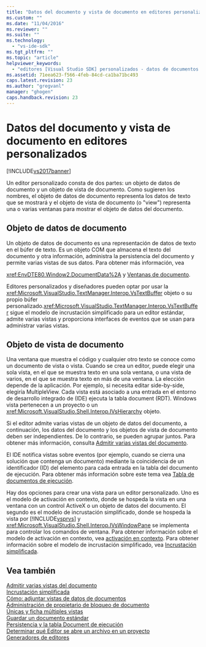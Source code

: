 ```yaml
---
title: "Datos del documento y vista de documento en editores personalizados | Microsoft Docs"
ms.custom: ""
ms.date: "11/04/2016"
ms.reviewer: ""
ms.suite: ""
ms.technology: 
  - "vs-ide-sdk"
ms.tgt_pltfrm: ""
ms.topic: "article"
helpviewer_keywords: 
  - "editores [Visual Studio SDK] personalizados - datos de documentos y vista de documento"
ms.assetid: 71eea623-f566-4feb-84cd-ca1ba71bc493
caps.latest.revision: 23
ms.author: "gregvanl"
manager: "ghogen"
caps.handback.revision: 23
---
```

# Datos del documento y vista de documento en editores personalizados
[!INCLUDE[vs2017banner](../code-quality/includes/vs2017banner.md)]

Un editor personalizado consta de dos partes: un objeto de datos de documento y un objeto de vista de documento. Como sugieren los nombres, el objeto de datos de documento representa los datos de texto que se mostrará y el objeto de vista de documento \(o "view"\) representa una o varias ventanas para mostrar el objeto de datos del documento.  
  
## Objeto de datos de documento  
 Un objeto de datos de documento es una representación de datos de texto en el búfer de texto. Es un objeto COM que almacena el texto del documento y otra información, administra la persistencia del documento y permite varias vistas de sus datos. Para obtener más información, vea  
  
 <xref:EnvDTE80.Window2.DocumentData%2A> y [Ventanas de documento](../extensibility/internals/document-windows.md).  
  
 Editores personalizados y diseñadores pueden optar por usar la <xref:Microsoft.VisualStudio.TextManager.Interop.VsTextBuffer> objeto o su propio búfer personalizado.<xref:Microsoft.VisualStudio.TextManager.Interop.VsTextBuffer> sigue el modelo de incrustación simplificado para un editor estándar, admite varias vistas y proporciona interfaces de eventos que se usan para administrar varias vistas.  
  
## Objeto de vista de documento  
 Una ventana que muestra el código y cualquier otro texto se conoce como un documento de vista o vista. Cuando se crea un editor, puede elegir una sola vista, en el que se muestra texto en una sola ventana, o una vista de varios, en el que se muestra texto en más de una ventana. La elección depende de la aplicación. Por ejemplo, si necesita editar side\-by\-side, elegiría MultipleView. Cada vista está asociado a una entrada en el entorno de desarrollo integrado de \(IDE\) ejecuta la tabla document \(RDT\). Windows vista pertenecen a un proyecto o un <xref:Microsoft.VisualStudio.Shell.Interop.IVsHierarchy> objeto.  
  
 Si el editor admite varias vistas de un objeto de datos del documento, a continuación, los datos del documento y los objetos de vista de documento deben ser independientes. De lo contrario, se pueden agrupar juntos. Para obtener más información, consulta [Admitir varias vistas del documento](../extensibility/supporting-multiple-document-views.md).  
  
 El IDE notifica vistas sobre eventos \(por ejemplo, cuando se cierra una solución que contenga un documento\) mediante la coincidencia de un identificador \(ID\) del elemento para cada entrada en la tabla del documento de ejecución. Para obtener más información sobre este tema vea [Tabla de documentos de ejecución](../extensibility/internals/running-document-table.md).  
  
 Hay dos opciones para crear una vista para un editor personalizado. Uno es el modelo de activación en contexto, donde se hospeda la vista en una ventana con un control ActiveX o un objeto de datos del documento. El segundo es el modelo de incrustación simplificado, donde se hospeda la vista por [!INCLUDE[vsprvs](../code-quality/includes/vsprvs_md.md)] y <xref:Microsoft.VisualStudio.Shell.Interop.IVsWindowPane> se implementa para controlar los comandos de ventana. Para obtener información sobre el modelo de activación en contexto, vea [activación en contexto](../misc/in-place-activation.md). Para obtener información sobre el modelo de incrustación simplificado, vea [Incrustación simplificada](../extensibility/simplified-embedding.md).  
  
## Vea también  
 [Admitir varias vistas del documento](../extensibility/supporting-multiple-document-views.md)   
 [Incrustación simplificada](../extensibility/simplified-embedding.md)   
 [Cómo: adjuntar vistas de datos de documentos](../extensibility/how-to-attach-views-to-document-data.md)   
 [Administración de propietario de bloqueo de documento](../extensibility/document-lock-holder-management.md)   
 [Únicas y ficha múltiples vistas](../extensibility/single-and-multi-tab-views.md)   
 [Guardar un documento estándar](../extensibility/internals/saving-a-standard-document.md)   
 [Persistencia y la tabla Document de ejecución](../extensibility/internals/persistence-and-the-running-document-table.md)   
 [Determinar qué Editor se abre un archivo en un proyecto](../extensibility/internals/determining-which-editor-opens-a-file-in-a-project.md)   
 [Generadores de editores](../extensibility/editor-factories.md)